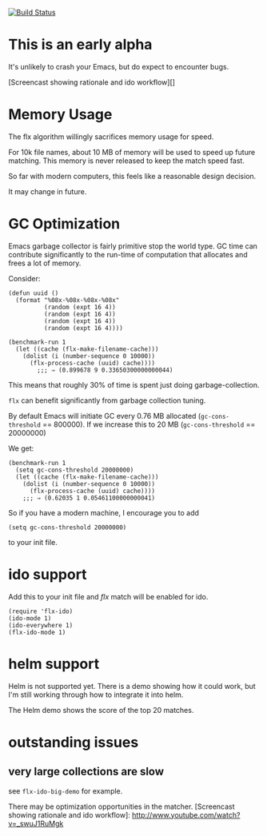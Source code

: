 [![Build Status](https://travis-ci.org/lewang/flx.png)](http://travis-ci.org/lewang/flx)

# This is an early alpha

It's unlikely to crash your Emacs, but do expect to encounter bugs.


[Screencast showing rationale and ido workflow][]

# Memory Usage

The flx algorithm willingly sacrifices memory usage for speed.

For 10k file names, about 10 MB of memory will be used to speed up future
matching.  This memory is never released to keep the match speed fast.

So far with modern computers, this feels like a reasonable design decision.

It may change in future.


# GC Optimization

Emacs garbage collector is fairly primitive stop the world type.  GC time can
contribute significantly to the run-time of computation that allocates and
frees a lot of memory.

Consider:

    (defun uuid ()
      (format "%08x-%08x-%08x-%08x"
              (random (expt 16 4))
              (random (expt 16 4))
              (random (expt 16 4))
              (random (expt 16 4))))

    (benchmark-run 1
      (let ((cache (flx-make-filename-cache)))
        (dolist (i (number-sequence 0 10000))
          (flx-process-cache (uuid) cache))))
            ;;; ⇒ (0.899678 9 0.33650300000000044)

This means that roughly 30% of time is spent just doing garbage-collection.

`flx` can benefit significantly from garbage collection tuning.

By default Emacs will initiate GC every 0.76 MB allocated (`gc-cons-threshold`
== 800000).  If we increase this to 20 MB (`gc-cons-threshold` == 20000000)

We get:

    (benchmark-run 1
      (setq gc-cons-threshold 20000000)
      (let ((cache (flx-make-filename-cache)))
        (dolist (i (number-sequence 0 10000))
          (flx-process-cache (uuid) cache))))
        ;;; ⇒ (0.62035 1 0.05461100000000041)

So if you have a modern machine, I encourage you to add

    (setq gc-cons-threshold 20000000)

to your init file.

# ido support

Add this to your init file and *flx* match will be enabled for ido.

    (require 'flx-ido)
    (ido-mode 1)
    (ido-everywhere 1)
    (flx-ido-mode 1)



# helm support

Helm is not supported yet.  There is a demo showing how it could work, but I'm
still working through how to integrate it into helm.

The Helm demo shows the score of the top 20 matches.

# outstanding issues

## very large collections are slow

see `flx-ido-big-demo` for example.

There may be optimization opportunities in the matcher.
[Screencast showing rationale and ido workflow]: http://www.youtube.com/watch?v=_swuJ1RuMgk
